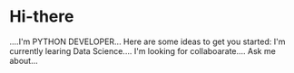 # Hi-there
....I'm PYTHON DEVELOPER...
Here are some ideas to get you started:
I'm currently learing Data Science....
I'm looking for collaboarate....
Ask me about...
